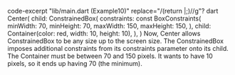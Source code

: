 code-excerpt "lib/main.dart (Example10)" replace="/(return |;)//g"?
dart
Center(
  child: ConstrainedBox(
    constraints: const BoxConstraints(
      minWidth: 70,
      minHeight: 70,
      maxWidth: 150,
      maxHeight: 150,
    ),
    child: Container(color: red, width: 10, height: 10),
  ),
)
Now, Center allows ConstrainedBox to be any size up to
the screen size. The ConstrainedBox imposes additional
constraints from its constraints parameter onto its child.
The Container must be between 70 and 150 pixels.
It wants to have 10 pixels,
so it ends up having 70 (the minimum).
